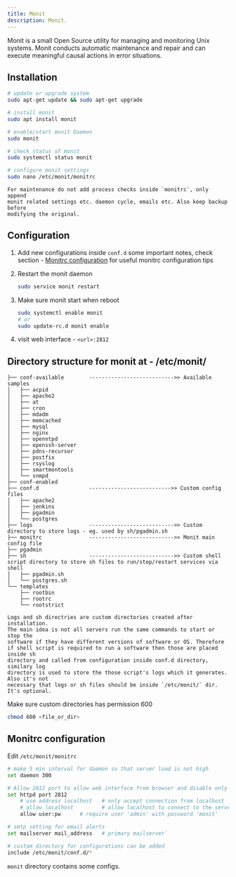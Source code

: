 ```yaml
---
title: Monit
description: Monit.
---
```

Monit is a small Open Source utility for managing and monitoring Unix systems.
Monit conducts automatic maintenance and repair and can execute meaningful
causal actions in error situations.

## Installation
```bash
# update or upgrade system
sudo apt-get update && sudo apt-get upgrade

# install monit
sudo apt install monit

# enable/start monit Daemon
sudo monit

# check status of monit
sudo systemctl status monit

# configure monit settings
sudo nano /etc/monit/monitrc
```

    For maintenance do not add process checks inside `monitrc`, only append
    monit related settings etc. daemon cycle, emails etc. Also keep backup before
    modifying the original.

## Configuration
1. Add new configurations inside `conf.d`
    some important notes, check section - [Monitrc configuration](#monitrc-configuration) for useful monitrc configuration tips

2. Restart the monit daemon
    ```bash
    sudo service monit restart
    ```

3. Make sure monit start when reboot
    ```bash
    sudo systemctl enable monit
    # or
    sudo update-rc.d monit enable
    ```

4. visit web interface - `<url>:2812`

## Directory structure for monit at - /etc/monit/ ##
```
├── conf-available        --------------------------->> Available samples
│   ├── acpid
│   ├── apache2
│   ├── at
│   ├── cron
│   ├── mdadm
│   ├── memcached
│   ├── mysql
│   ├── nginx
│   ├── openntpd
│   ├── openssh-server
│   ├── pdns-recursor
│   ├── postfix
│   ├── rsyslog
│   ├── smartmontools
│   └── snmpd
├── conf-enabled
├── conf.d                -------------------------->> Custom config files
│   ├── apache2
│   ├── jenkins
│   ├── pgadmin
│   └── postgres
├── logs                  --------------------------->> Custom directory to store logs - eg. used by sh/pgadmin.sh
├── monitrc               --------------------------->> Monit main config file
├── pgadmin
├── sh                    --------------------------->> Custom shell script directory to store sh files to run/stop/restart services via shell
│   ├── pgadmin.sh
│   └── postgres.sh
└── templates
    ├── rootbin
    ├── rootrc
    └── rootstrict
```
    Logs and sh directries are custom directories created after installation.
    The main idea is not all servers run the same commands to start or stop the
    software if they have different versions of software or OS. Therefore
    if shell script is required to run a software then those are placed inside sh
    directory and called from configuration inside conf.d directory, similary log
    directory is used to store the those script's logs which it generates. Also it's not
    necessary that logs or sh files should be inside `/etc/monit/` dir. It's optional.

Make sure custom directories has permission 600
```bash
chmod 600 <file_or_dir>
```

## Monitrc configuration

Edit `/etc/monit/monitrc`
```bash
# make 5 min interval for daemon so that server load is not high
set daemon 300

# Allow 2812 port to allow web interface from browser and disable only localhost if necessary
set httpd port 2812
    # use address localhost   # only accept connection from localhost
    # allow localhost         # allow localhost to connect to the server and
    allow user:pw      # require user 'admin' with password 'monit'

# smtp setting for email alerts
set mailserver mail_address   # primary mailserver`

# custom directory for configurations can be added
include /etc/monit/conf.d/*
```

`monit` directory contains some configs.